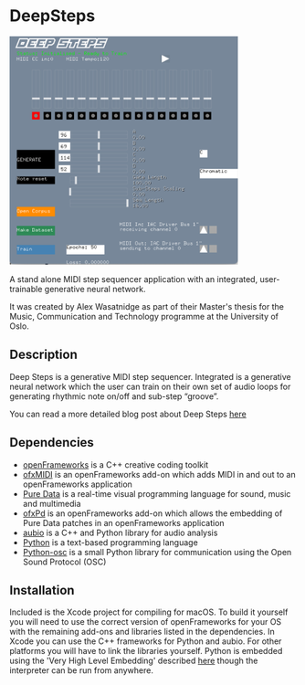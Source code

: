 # DeepSteps



<img src="DS-UI.png" width="400" height="400">

A stand alone MIDI step sequencer application with an integrated, user-trainable generative neural network.

It was created by Alex Wasatnidge as part of their Master's thesis for the Music, Communication and Technology programme at the University of Oslo.

## Description
Deep Steps is a generative MIDI step sequencer. Integrated is a generative neural network which the user can train on their own set of audio loops for generating rhythmic note on/off and sub-step “groove”.

You can read a more detailed blog post about Deep Steps [here](https://mct-master.github.io/masters-thesis/2024/05/14/alexanjw-DeepSteps.html)

## Dependencies

- [openFrameworks](https://openframeworks.cc) is a C++ creative coding toolkit
- [ofxMIDI](https://github.com/danomatika/ofxMidi) is an openFrameworks add-on which adds MIDI in and out to an openFrameworks application
- [Pure Data](https://puredata.info) is a real-time visual programming language for sound, music and multimedia
- [ofxPd](https://github.com/danomatika/ofxPd) is an openFrameworks add-on which allows the embedding of Pure Data patches in an openFrameworks application
- [aubio](https://aubio.org) is a C++ and Python library for audio analysis
- [Python](https://www.python.org) is a text-based programming language
- [Python-osc](https://pypi.org/project/python-osc/) is a small Python library for communication using the Open Sound Protocol (OSC)

## Installation
Included is the Xcode project for compiling for macOS.  To build it yourself you will need to use the correct version of openFrameworks for your OS with the remaining add-ons and libraries listed in the dependencies.  In Xcode you can use the C++ frameworks for Python and aubio.  For other platforms you will have to link the libraries yourself.  Python is embedded using the 'Very High Level Embedding' described [here](https://docs.python.org/3/extending/embedding.html#) though the interpreter can be run from anywhere.

